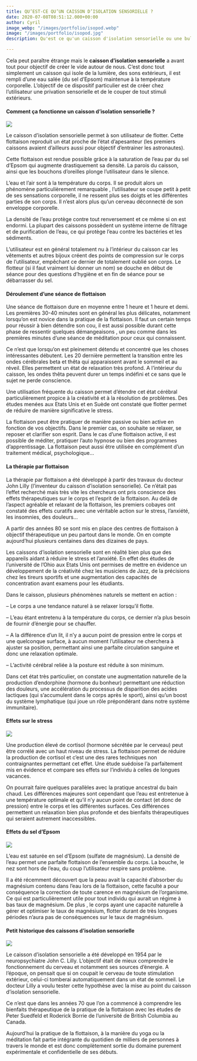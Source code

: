 ```yaml
---
title: QU’EST-CE QU’UN CAISSON D’ISOLATION SENSORIELLE ?
date: 2020-07-08T08:51:12.000+00:00
author: Cyril
image_webp: "/images/portfolio/isopod.webp"
image: "/images/portfolio/isopod.jpg"
description: Qu'est ce qu'un caisson d'isolation sensorielle ou une bulle de flottaison

---
```

Cela peut paraître étrange mais le **caisson d’isolation sensorielle** a avant tout pour objectif de créer le vide autour de nous. C’est donc tout simplement un caisson qui isole de la lumière, des sons extérieurs, il est rempli d’une eau salée (du sel d’Epsom) maintenue à la température corporelle. L’objectif de ce dispositif particulier est de créer chez l’utilisateur une privation sensorielle et de le couper de tout stimuli extérieurs.

#### **Comment ça fonctionne un caisson d’isolation sensorielle ?**

![](/images/caisson-isolation-sensorielle.jpeg)

Le caisson d’isolation sensorielle permet à son utilisateur de flotter. Cette flottaison reproduit un état proche de l’état d’apesanteur (les premiers caissons avaient d’ailleurs aussi pour objectif d’entrainer les astronautes).

Cette flottaison est rendue possible grâce à la saturation de l’eau par du sel d’Epsom qui augmente drastiquement sa densité. La parois du caisson, ainsi que les bouchons d’oreilles plonge l’utilisateur dans le silence.

L’eau et l’air sont à la température du corps. Il se produit alors un phénomène particulièrement remarquable , l’utilisateur se coupe petit à petit de ses sensations corporelle, il ne ressent plus ses doigts et les différentes parties de son corps. Il n’est alors plus qu’un cerveau déconnecté de son enveloppe corporelle.

La densité de l’eau protège contre tout renversement et ce même si on est endormi. La plupart des caissons possèdent un système interne de filtrage et de purification de l’eau, ce qui protège l’eau contre les bactéries et les sédiments.

L’utilisateur est en général totalement nu à l’intérieur du caisson car les vêtements et autres bijoux créent des points de compression sur le corps de l’utilisateur, empêchant ce dernier de totalement oublié son corps. Le flotteur (si il faut vraiment lui donner un nom) se douche en début de séance pour des questions d’hygiène et en fin de séance pour se débarrasser du sel.

#### **Déroulement d’une séance de flottaison**

Une séance de flottaison dure en moyenne entre 1 heure et 1 heure et demi. Les premières 30-40 minutes sont en général les plus délicates, notamment lorsqu’on est novice dans la pratique de la flottaison. Il faut un certain temps pour réussir à bien détendre son cou, il est aussi possible durant cette phase de ressentir quelques démangeaisons , un peu comme dans les premières minutes d’une séance de méditation pour ceux qui connaissent.

Ce n’est que lorsqu’on est pleinement détendu et concentré que les choses intéressantes débutent. Les 20 dernière permettent la transition entre les ondes cérébrales beta et thêta qui apparaissent avant le sommeil et au réveil. Elles permettent un état de relaxation très profond. A l’intérieur du caisson, les ondes thêta peuvent durer un temps indéfini et ce sans que le sujet ne perde conscience.

Une utilisation fréquente du caisson permet d’étendre cet état cérébral particulièrement propice à la créativité et à la résolution de problèmes. Des études menées aux Etats Unis et en Suède ont constaté que flotter permet de réduire de manière significative le stress.

La flottaison peut être pratiquer de manière passive ou bien active en fonction de vos objectifs. Dans le premier cas, on souhaite se relaxer, se reposer et clarifier son esprit. Dans le cas d’une flottaison active, il est possible de méditer, pratiquer l’auto hypnose ou bien des programmes d’apprentissage. La flottaison peut aussi être utilisée en complément d’un traitement médical, psychologique…

#### **La thérapie par flottaison**

La thérapie par flottaison a été développé à partir des travaux du docteur John Lilly (l’inventeur du caisson d’isolation sensorielle). Ce n’était pas l’effet recherché mais très vite les chercheurs ont pris conscience des effets thérapeutiques sur le corps et l’esprit de la flottaison. Au delà de l’aspect agréable et relaxant de la flottaison, les premiers cobayes ont constaté des effets curatifs avec une véritable action sur le stress, l’anxiété, les insomnies, des douleurs…

A partir des années 80 se sont mis en place des centres de flottaison à objectif thérapeutique un peu partout dans le monde. On en compte aujourd’hui plusieurs centaines dans des dizaines de pays.

Les caissons d’isolation sensorielle sont en réalité bien plus que des appareils aidant à réduire le stress et l’anxiété. En effet des études de l’université de l’Ohio aux Etats Unis ont permises de mettre en évidence un développement de la créativité chez les musiciens de Jazz, de la précisions chez les tireurs sportifs et une augmentation des capacités de concentration avant examens pour les étudiants.

Dans le caisson, plusieurs phénomènes naturels se mettent en action :

– Le corps a une tendance naturel à se relaxer lorsqu’il flotte.

– L’eau étant entretenu à la température du corps, ce dernier n’a plus besoin de fournir d’énergie pour se chauffer.

– A la différence d’un lit, il n’y a aucun point de pression entre le corps et une quelconque surface, à aucun moment l’utilisateur ne cherchera à ajuster sa position, permettant ainsi une parfaite circulation sanguine et donc une relaxation optimale.

– L’activité cérébral reliée à la posture est réduite à son minimum.

Dans cet état très particulier, on constate une augmentation naturelle de la production d’endorphine (hormone du bonheur) permettant une réduction des douleurs, une accélération du processus de disparition des acides lactiques (qui s’accumulent dans le corps après le sport), ainsi qu’un boost du système lymphatique (qui joue un rôle prépondérant dans notre système immunitaire).

#### **Effets sur le stress**

![](/images/reduction-stress.jpg)

Une production élevé de cortisol (hormone sécrétée par le cerveau) peut être corrélé avec un haut niveau de stress. La flottaison permet de réduire la production de cortisol et c’est une des rares techniques non contraignantes permettant cet effet. Une étude suédoise l’a parfaitement mis en évidence et compare ses effets sur l’individu à celles de longues vacances.

On pourrait faire quelques parallèles avec la pratique ancestral du bain chaud. Les différences majeures sont cependant que l’eau est entretenue à une température optimale et qu’il n’y aucun point de contact (et donc de pression) entre le corps et les différentes surfaces. Ces différences permettent un relaxation bien plus profonde et des bienfaits thérapeutiques qui seraient autrement inaccessibles.

#### **Effets du sel d’Epsom**

![](/images/sel-depsom-300x201.jpg)

L’eau est saturée en sel d’Epsom (sulfate de magnésium). La densité de l’eau permet une parfaite flottaison de l’ensemble du corps. La bouche, le nez sont hors de l’eau, du coup l’utilisateur respire sans problème.

Il a été récemment découvert que la peau avait la capacité d’absorber du magnésium contenu dans l’eau lors de la flottaison, cette faculté a pour conséquence la correction de toute carence en magnésium de l’organisme. Ce qui est particulièrement utile pour tout individu qui aurait un régime à bas taux de magnésium. De plus , le corps ayant une capacité naturelle à gérer et optimiser le taux de magnésium, flotter durant de très longues périodes n’aura pas de conséquences sur le taux de magnésium.

#### **Petit historique des caissons d’isolation sensorielle**

![](/images/john-c-lilly-300x214.jpg)

Le caisson d’isolation sensorielle a été développé en 1954 par le neuropsychiatre John C. Lilly. L’objectif était de mieux comprendre le fonctionnement du cerveau et notamment ses sources d’énergie. A l’époque, on pensait que si on coupait le cerveau de toute stimulation extérieur, celui-ci tomberai automatiquement dans un état de sommeil. Le docteur Lilly a voulu tester cette hypothèse avec la mise au point du caisson d’isolation sensorielle.

Ce n’est que dans les années 70 que l’on a commencé à comprendre les bienfaits thérapeutique de la pratique de la flottaison avec les études de Peter Suedfeld et Roderick Borrie de l’université de British Columbia au Canada.

Aujourd’hui la pratique de la flottaison, à la manière du yoga ou la méditation fait partie intégrante du quotidien de milliers de personnes à travers le monde et est donc complètement sortie du domaine purement expérimentale et confidentielle de ses débuts.